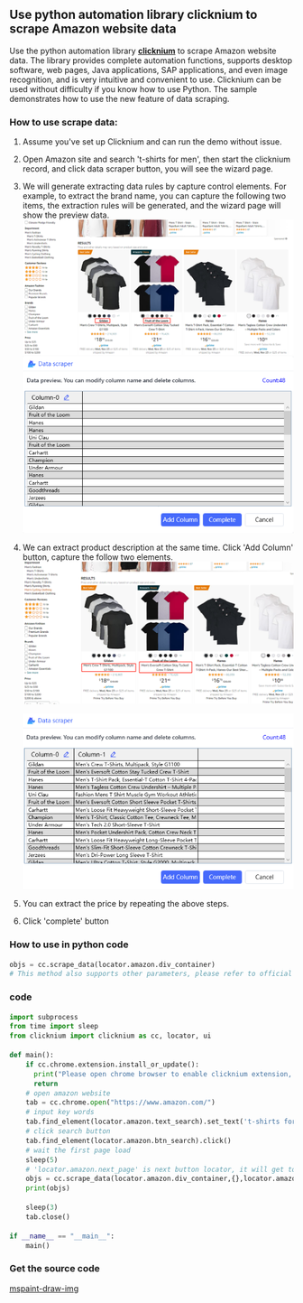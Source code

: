 ## Use python automation library clicknium to scrape Amazon website data

Use the python automation library **[clicknium](https://www.clicknium.com/documents)**  to scrape Amazon website data. The library provides complete automation functions, supports desktop software, web pages, Java applications, SAP applications, and even image recognition, and is very intuitive and convenient to use. Clicknium can be used without difficulty if you know how to use Python. The sample demonstrates how to use the new feature of data scraping.

### How to use scrape data:
1. Assume you've set up Clicknium and can run the demo without issue.

2. Open Amazon site and search 't-shirts for men', then start the clicknium record, and click data scraper button, you will see the wizard page.

3. We will generate extracting data rules by capture control elements. For example, to extract the brand name, you can capture the following two items, the extraction rules will be generated, and the wizard page will show the preview data.
   ![locator.png](.locator/amazon_img/column1.png)
   ![locator.png](.locator/amazon_img/brand-result.png)

4. We can extract product description at the same time. Click 'Add Column' button, capture the follow two elements.
   ![locator.png](.locator/amazon_img/desc-column.png)

   ![locator.png](.locator/amazon_img/desc-result.png)
5. You can extract the price by repeating the above steps.

6. Click 'complete' button

### How to use in python code
```python
objs = cc.scrape_data(locator.amazon.div_container)
# This method also supports other parameters, please refer to official documents
```

### code
```python
import subprocess
from time import sleep
from clicknium import clicknium as cc, locator, ui

def main():
    if cc.chrome.extension.install_or_update():
      print("Please open chrome browser to enable clicknium extension, then run sample again.")
      return
    # open amazon website        
    tab = cc.chrome.open("https://www.amazon.com/")
    # input key words
    tab.find_element(locator.amazon.text_search).set_text('t-shirts for men')
    # click search button
    tab.find_element(locator.amazon.btn_search).click()
    # wait the first page load
    sleep(5)
    # 'locator.amazon.next_page' is next button locator, it will get top 5 page results.
    objs = cc.scrape_data(locator.amazon.div_container,{},locator.amazon.next_page,max_count=48*5)
    print(objs)
    
    sleep(3)
    tab.close()

if __name__ == "__main__":
    main()

```

### Get the source code
[mspaint-draw-img](https://github.com/automation9417/mspaint-draw-img)


